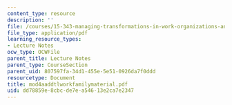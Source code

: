 ```yaml
---
content_type: resource
description: ''
file: /courses/15-343-managing-transformations-in-work-organizations-and-society-spring-2002/dd78859e8cbcde7ea54613e2ca7e2347_mod4aaddtlworkfamilymaterial.pdf
file_type: application/pdf
learning_resource_types:
- Lecture Notes
ocw_type: OCWFile
parent_title: Lecture Notes
parent_type: CourseSection
parent_uid: 807597fa-34d1-455e-5e51-0926da7f0ddd
resourcetype: Document
title: mod4aaddtlworkfamilymaterial.pdf
uid: dd78859e-8cbc-de7e-a546-13e2ca7e2347
---
```

